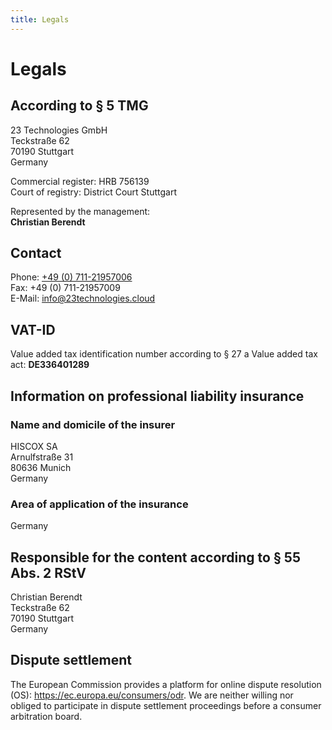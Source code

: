 ```yaml
---
title: Legals
---
```


# Legals

## According to § 5 TMG

23 Technologies GmbH<br />
Teckstraße 62<br />
70190 Stuttgart<br />
Germany<br />

Commercial register: HRB 756139<br />
Court of registry: District Court Stuttgart

Represented by the management:<br />
**Christian Berendt**

## Contact

Phone: [+49 (0) 711-21957006](tel:+4971121957006)<br />
Fax: +49 (0) 711-21957009<br />
E-Mail: <info@23technologies.cloud>

## VAT-ID

Value added tax identification number according to § 27 a Value added tax act: **DE336401289**

## Information on professional liability insurance

### Name and domicile of the insurer
HISCOX SA<br />
Arnulfstraße 31<br />
80636 Munich<br />
Germany

### Area of application of the insurance
Germany

## Responsible for the content according to § 55 Abs. 2 RStV

Christian Berendt<br />
Teckstraße 62<br />
70190 Stuttgart<br />
Germany

## Dispute settlement

The European Commission provides a platform for online dispute resolution (OS): <https://ec.europa.eu/consumers/odr>. We are neither willing nor obliged to participate in dispute settlement proceedings before a consumer arbitration board.
